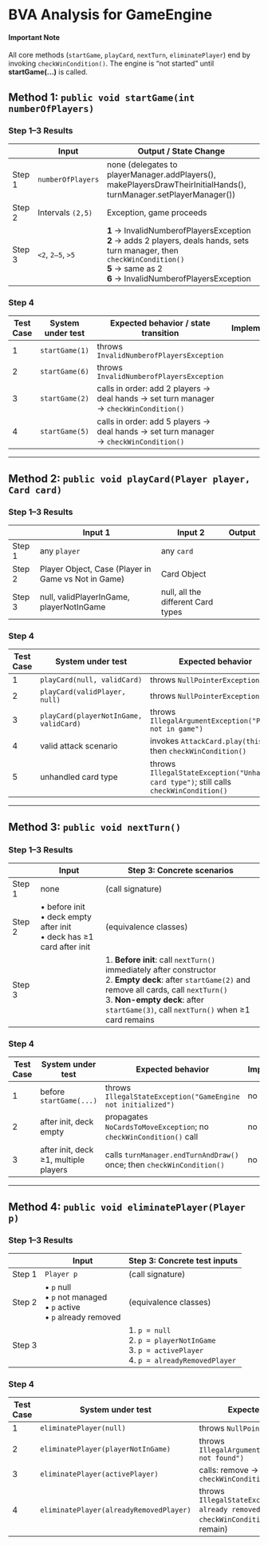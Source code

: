 # BVA Analysis for **GameEngine**

#### Important Note

All core methods (`startGame`, `playCard`, `nextTurn`, `eliminatePlayer`) end by invoking `checkWinCondition()`. The engine is “not started” until **startGame(...)** is called.


## Method 1: ```public void startGame(int numberOfPlayers)```

### Step 1–3 Results

|        | Input             | Output / State Change                                                                                                                          |
| ------ | ----------------- | ---------------------------------------------------------------------------------------------------------------------------------------------- |
| Step 1 | `numberOfPlayers` | none (delegates to playerManager.addPlayers(), makePlayersDrawTheirInitialHands(), turnManager.setPlayerManager())                             |
| Step 2 | Intervals `(2,5)` | Exception, game proceeds                                                                                                                       |
| Step 3 | `<2`, `2–5`, `>5` | **1** → InvalidNumberofPlayersException<br> **2** → adds 2 players, deals hands, sets turn manager, then `checkWinCondition()`<br> **5** → same as 2<br> **6** → InvalidNumberofPlayersException |

### Step 4

| Test Case | System under test | Expected behavior / state transition                                                  | Implemented? | Test name                                                        |
| --------- | ----------------- | ------------------------------------------------------------------------------------- |--------------| ---------------------------------------------------------------- |
| 1         | `startGame(1)`    | throws `InvalidNumberofPlayersException`                                              |              | `startGame_tooFewPlayers_throwsInvalidNumberofPlayersException`  |
| 2         | `startGame(6)`    | throws `InvalidNumberofPlayersException`                                              |              | `startGame_tooManyPlayers_throwsInvalidNumberofPlayersException` |
| 3         | `startGame(2)`    | calls in order: add 2 players → deal hands → set turn manager → `checkWinCondition()` |              | `startGame_twoPlayers_initializesManagersAndChecksWinCondition`  |
| 4         | `startGame(5)`    | calls in order: add 5 players → deal hands → set turn manager → `checkWinCondition()` |              | `startGame_fivePlayers_initializesManagersAndChecksWinCondition` |

---

## Method 2: `public void playCard(Player player, Card card)`

### Step 1–3 Results

|        | Input 1                                                                  | Input 2                            | Output                                                                |
| ------ | ------------------------------------------------------------------------ | ---------------------------------- | --------------------------------------------------------------------- |
| Step 1 | any `player`                                                             | any `card`                         |                                                                       |  
| Step 2 | Player Object, Case (Player in Game vs Not in Game)                      | Card Object                        |                                                                       |
| Step 3 | null, validPlayerInGame, playerNotInGame                                 | null, all the different Card types |                                                                       |

### Step 4

| Test Case | System under test                      | Expected behavior                                                                        | Implemented? | Test name                                               |
| --------- | -------------------------------------- | ---------------------------------------------------------------------------------------- |--------------| ------------------------------------------------------- |
| 1         | `playCard(null, validCard)`            | throws `NullPointerException`                                                            |              | `playCard_nullPlayer_throwsNullPointerException`        |
| 2         | `playCard(validPlayer, null)`          | throws `NullPointerException`                                                            |              | `playCard_nullCard_throwsNullPointerException`          |
| 3         | `playCard(playerNotInGame, validCard)` | throws `IllegalArgumentException("Player not in game")`                                  |              | `playCard_unknownPlayer_throwsIllegalArgumentException` |
| 4         | valid attack scenario                  | invokes `AttackCard.play(this,p)`; then `checkWinCondition()`                            |              | `playCard_attack_delegatesEffectAndChecksWinCondition`  |
| 5         | unhandled card type                    | throws `IllegalStateException("Unhandled card type")`; still calls `checkWinCondition()` |              | `playCard_unhandledType_throwsAndChecksWinCondition`    |

---

## Method 3: ```public void nextTurn()```

### Step 1–3 Results

|        | Input                                                                     | Step 3: Concrete scenarios                                                                                                                                                                                                                        |
| ------ | ------------------------------------------------------------------------- | ------------------------------------------------------------------------------------------------------------------------------------------------------------------------------------------------------------------------------------------------- |
| Step 1 | none                                                                      | (call signature)                                                                                                                                                                                                                                  |
| Step 2 | • before init<br>• deck empty after init<br>• deck has ≥1 card after init | (equivalence classes)                                                                                                                                                                                                                             |
| Step 3 |                                                                           | 1. **Before init**: call `nextTurn()` immediately after constructor <br> 2. **Empty deck**: after `startGame(2)` and remove all cards, call `nextTurn()` <br> 3. **Non-empty deck**: after `startGame(3)`, call `nextTurn()` when ≥1 card remains |

### Step 4

| Test Case | System under test                     | Expected behavior                                                     | Implemented? | Test name                                                |
| --------- | ------------------------------------- | --------------------------------------------------------------------- |--------------| -------------------------------------------------------- |
| 1         | before `startGame(...)`               | throws `IllegalStateException("GameEngine not initialized")`          | no           | `nextTurn_beforeInit_throwsIllegalStateException`        |
| 2         | after init, deck empty                | propagates `NoCardsToMoveException`; no `checkWinCondition()` call    | no           | `nextTurn_emptyDeck_throwsNoCardsToMoveException`        |
| 3         | after init, deck ≥1, multiple players | calls `turnManager.endTurnAndDraw()` once; then `checkWinCondition()` | no           | `nextTurn_validInvocation_advancesAndChecksWinCondition` |

---

## Method 4: `public void eliminatePlayer(Player p)`

### Step 1–3 Results

|        | Input                                                                    | Step 3: Concrete test inputs                                                                                 |
| ------ | ------------------------------------------------------------------------ | ------------------------------------------------------------------------------------------------------------ |
| Step 1 | `Player p`                                                               | (call signature)                                                                                             |
| Step 2 | • `p` null<br>• `p` not managed<br>• `p` active<br>• `p` already removed | (equivalence classes)                                                                                        |
| Step 3 |                                                                          | 1. `p = null`  <br> 2. `p = playerNotInGame`  <br> 3. `p = activePlayer`  <br> 4. `p = alreadyRemovedPlayer` |

### Step 4

| Test Case | System under test                       | Expected behavior                                                                                            | Implemented? | Test name                                                      |
| --------- | --------------------------------------- | ------------------------------------------------------------------------------------------------------------ |--------------| -------------------------------------------------------------- |
| 1         | `eliminatePlayer(null)`                 | throws `NullPointerException`                                                                                | no           | `eliminatePlayer_null_throwsNullPointerException`              |
| 2         | `eliminatePlayer(playerNotInGame)`      | throws `IllegalArgumentException("Player not found")`                                                        | no           | `eliminatePlayer_unknownPlayer_throwsIllegalArgumentException` |
| 3         | `eliminatePlayer(activePlayer)`         | calls: remove → sync → `checkWinCondition()`                                                                 | no           | `eliminatePlayer_active_removesSyncsAndChecksWinCondition`     |
| 4         | `eliminatePlayer(alreadyRemovedPlayer)` | throws `IllegalStateException("Player already removed")`; still calls `checkWinCondition()` (sees >1 remain) | no           | `eliminatePlayer_alreadyRemoved_throwsAndChecksWinCondition`   |

